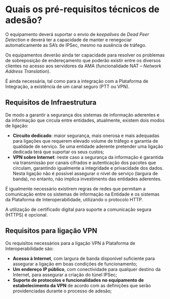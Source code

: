 # Quais os pré-requisitos técnicos de adesão?

O equipamento deverá suportar o envio de _keepalives_ de _Dead Peer Detection_ e deverá ter a capacidade de manter e renegociar automaticamente as SA’s de IPSec, mesmo na ausência de tráfego.

Os equipamentos deverão ainda ter capacidade para resolver os problemas de sobreposição de endereçamento que poderão existir entre os diversos clientes no acesso aos servidores da AMA (funcionalidade NAT – _Network Address Translation_).

&#x20;É ainda necessária, tal como para a integração com a Plataforma de Integração, a existência de um canal seguro (PTT  ou VPN).

## Requisitos de Infraestrutura

De modo a garantir a segurança dos sistemas de informação aderentes e da informação que circula entre entidades, atualmente, existem dois modos de ligação:

* **Circuito dedicado**: maior segurança, mais onerosa e mais adequadas para ligações que requerem elevado volume de tráfego e garantia de qualidade de serviço. Se uma entidade aderente pretender uma ligação dedicada terá que suportar os seus custos;
* **VPN sobre Internet**: neste caso a segurança da informação é garantida via transmissão por canais cifrados e autenticação dos pacotes que circulam, garantindo igualmente a integridade e privacidade dos dados. Nesta ligação não é possível assegurar o nível de serviço (largura de banda), no entanto, não implica investimento das entidades aderentes.

É igualmente necessário existirem regras de redes que permitam a comunicação entre os sistemas de informação na Entidade e os sistemas da Plataforma de Interoperabilidade, utilizando o protocolo HTTP.

A utilização de certificado digital para suporte a comunicação segura (HTTPS) é opcional.

## Requisitos para ligação VPN

Os requisitos necessários para a ligação VPN à Plataforma de Interoperabilidade são:

* **Acesso à Internet**, com largura de banda disponível suficiente para assegurar a ligação em boas condições de funcionamento;
* **Um endereço IP público**, com conectividade para qualquer destino da Internet, para assegurar a criação do túnel IPSec;
* **Suporte de protocolos e funcionalidades no equipamento de estabelecimento da VPN** de acordo com as definições que serão providenciadas durante o processo de adesão;

